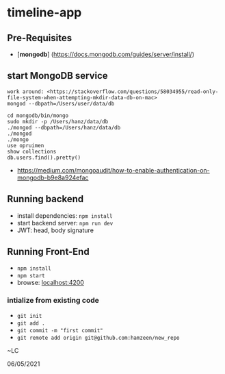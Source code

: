 # timeline-app


## Pre-Requisites ##
*   [**mongodb**] (https://docs.mongodb.com/guides/server/install/)


## start MongoDB service

```
work around: <https://stackoverflow.com/questions/58034955/read-only-file-system-when-attempting-mkdir-data-db-on-mac>
mongod --dbpath=/Users/user/data/db
```
```
cd mongodb/bin/mongo
sudo mkdir -p /Users/hanz/data/db
./mongod --dbpath=/Users/hanz/data/db
./mongod
./mongo
use opruimen
show collections
db.users.find().pretty()

```
* https://medium.com/mongoaudit/how-to-enable-authentication-on-mongodb-b9e8a924efac

## Running backend
* install dependencies:
    ```npm install```
* start backend server:
    ```npm run dev```
* JWT: head, body signature

## Running Front-End
* ```npm install```
* ```npm start```
* browse: <localhost:4200>


### intialize from existing code
* ```git init```
* ```git add .```
* ```git commit -m "first commit"```
* ```git remote add origin git@github.com:hamzeen/new_repo```

~LC 

06/05/2021
